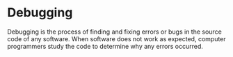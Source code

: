 # Debugging
Debugging is the process of finding and fixing errors or bugs in the source code of any software. When software does not work as expected, computer programmers study the code to determine why any errors occurred.
